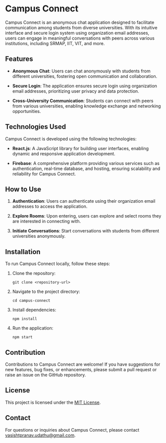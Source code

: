 # Campus Connect

Campus Connect is an anonymous chat application designed to facilitate communication among students from diverse universities. With its intuitive interface and secure login system using organization email addresses, users can engage in meaningful conversations with peers across various institutions, including SRMAP, IIT, VIT, and more. 

## Features

- **Anonymous Chat**: Users can chat anonymously with students from different universities, fostering open communication and collaboration.
  
- **Secure Login**: The application ensures secure login using organization email addresses, prioritizing user privacy and data protection.
  
- **Cross-University Communication**: Students can connect with peers from various universities, enabling knowledge exchange and networking opportunities.


## Technologies Used

Campus Connect is developed using the following technologies:

- **React.js**: A JavaScript library for building user interfaces, enabling dynamic and responsive application development.
  
- **Firebase**: A comprehensive platform providing various services such as authentication, real-time database, and hosting, ensuring scalability and reliability for Campus Connect.

## How to Use

1. **Authentication**: Users can authenticate using their organization email addresses to access the application.
  
2. **Explore Rooms**: Upon entering, users can explore and select rooms they are interested in connecting with.

3. **Initiate Conversations**: Start conversations with students from different universities anonymously.

## Installation

To run Campus Connect locally, follow these steps:

1. Clone the repository: 
   ```
   git clone <repository-url>
   ```

2. Navigate to the project directory:
   ```
   cd campus-connect
   ```

3. Install dependencies:
   ```
   npm install
   ```

4. Run the application:
   ```
   npm start
   ```

## Contribution

Contributions to Campus Connect are welcome! If you have suggestions for new features, bug fixes, or enhancements, please submit a pull request or raise an issue on the GitHub repository.

## License

This project is licensed under the [MIT License](LICENSE).

## Contact

For questions or inquiries about Campus Connect, please contact vasishtpranav.udathu@gmail.com.
